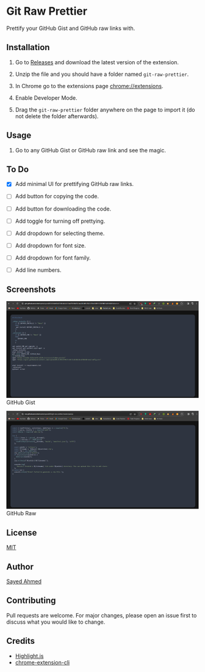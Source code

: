 # Git Raw Prettier

Prettify your GitHub Gist and GitHub raw links with.

## Installation

1. Go to [Releases](https://github.com/sayeed205/git-raw-prettier/releases) and download the latest version of the extension.

2. Unzip the file and you should have a folder named `git-raw-prettier`.

3. In Chrome go to the extensions page [chrome://extensions](chrome://extensions).

4. Enable Developer Mode.

5. Drag the `git-raw-prettier` folder anywhere on the page to import it (do not delete the folder afterwards).

## Usage

1. Go to any GitHub Gist or GitHub raw link and see the magic.

## To Do

- [x] Add minimal UI for prettifying GitHub raw links.

- [ ] Add button for copying the code.

- [ ] Add button for downloading the code.

- [ ] Add toggle for turning off prettying.

- [ ] Add dropdown for selecting theme.

- [ ] Add dropdown for font size.

- [ ] Add dropdown for font family.

- [ ] Add line numbers.

## Screenshots

![GitHub Gist](./screenshots/gist.png)
GitHub Gist

![GitHub Raw](./screenshots/raw.png)
GitHub Raw

## License

[MIT](./LICENSE)

## Author

[Sayed Ahmed](https://github.com/sayeed205)

## Contributing

Pull requests are welcome. For major changes, please open an issue first to discuss what you would like to change.

## Credits

- [Highlight.js](https://highlightjs.org/)
- [chrome-extension-cli](https://github.com/dutiyesh/chrome-extension-cli)
